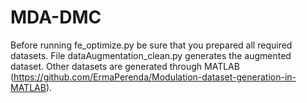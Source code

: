 # MDA-DMC
Before running fe_optimize.py be sure that you prepared all required datasets.
File dataAugmentation_clean.py generates the augmented dataset. Other datasets are generated through MATLAB (https://github.com/ErmaPerenda/Modulation-dataset-generation-in-MATLAB).
